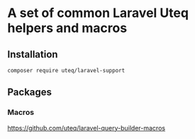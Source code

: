 # A set of common Laravel Uteq helpers and macros

## Installation
```
composer require uteq/laravel-support
```

## Packages

### Macros
https://github.com/uteq/laravel-query-builder-macros